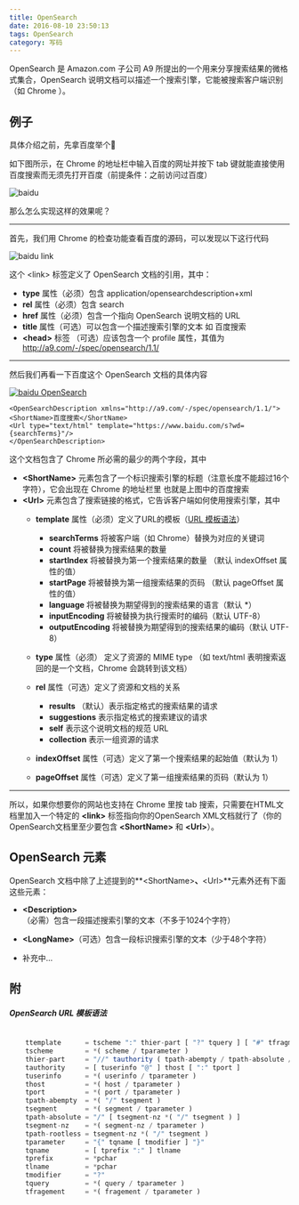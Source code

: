 ```yaml
---
title: OpenSearch
date: 2016-08-10 23:50:13
tags: OpenSearch
category: 写码 
---
```


OpenSearch 是 Amazon.com 子公司 A9 所提出的一个用来分享搜索结果的微格式集合，OpenSearch 说明文档可以描述一个搜索引擎，它能被搜索客户端识别（如 Chrome ）。

<!--more-->
## 例子
具体介绍之前，先拿百度举个🌰 

如下图所示，在 Chrome 的地址栏中输入百度的网址并按下 tab 键就能直接使用百度搜索而无须先打开百度（前提条件：之前访问过百度）

![baidu](http://7xqpu6.com1.z0.glb.clouddn.com/baidu.png)

那么怎么实现这样的效果呢？
***
首先，我们用 Chrome 的检查功能查看百度的源码，可以发现以下这行代码

![baidu link](http://7xqpu6.com1.z0.glb.clouddn.com/baidu-link.png)

这个 &lt;link&gt; 标签定义了 OpenSearch 文档的引用，其中：

* **type** 属性（必须）包含 application/opensearchdescription+xml
* **rel** 属性（必须）包含 search
* **href** 属性（必须）包含一个指向 OpenSearch 说明文档的 URL
* **title** 属性（可选）可以包含一个描述搜索引擎的文本 如 百度搜索
* **&lt;head&gt;** 标签 （可选）应该包含一个 profile 属性，其值为 http://a9.com/-/spec/opensearch/1.1/

***

然后我们再看一下百度这个 OpenSearch 文档的具体内容

[![baidu OpenSearch](http://7xqpu6.com1.z0.glb.clouddn.com/baidu-opensearch.png)](https://www.baidu.com/content-search.xml)

```
<OpenSearchDescription xmlns="http://a9.com/-/spec/opensearch/1.1/">
<ShortName>百度搜索</ShortName>
<Url type="text/html" template="https://www.baidu.com/s?wd={searchTerms}"/>
</OpenSearchDescription>
```
这个文档包含了 Chrome 所必需的最少的两个字段，其中

* **&lt;ShortName>** 元素包含了一个标识搜索引擎的标题（注意长度不能超过16个字符），它会出现在 Chrome 的地址栏里 也就是上图中的百度搜索
* **&lt;Url>** 元素包含了搜索链接的格式，它告诉客户端如何使用搜索引擎，其中
	* **template** 属性（必须）定义了URL的模板（[URL 模板语法](#OpenSearch-URL-模板语法)）
		* **searchTerms** 将被客户端（如 Chrome）替换为对应的关键词
		* **count** 将被替换为搜索结果的数量
		* **startIndex**  将被替换为第一个搜索结果的数量 （默认 indexOffset 属性的值）
		* **startPage**  将被替换为第一组搜索结果的页码 （默认 pageOffset 属性的值）
		* **language** 将被替换为期望得到的搜索结果的语言（默认 \*）
		* **inputEncoding** 将被替换为执行搜索时的编码（默认 UTF-8）
		* **outputEncoding** 将被替换为期望得到的搜索结果的编码（默认 UTF-8）
		
	* **type** 属性（必须） 定义了资源的 MIME type （如 text/html 表明搜索返回的是一个文档，Chrome 会跳转到该文档）
	* **rel** 属性（可选）定义了资源和文档的关系
		* **results** （默认）表示指定格式的搜索结果的请求
		* **suggestions** 表示指定格式的搜索建议的请求
		* **self** 表示这个说明文档的规范 URL
		* **collection** 表示一组资源的请求

	* **indexOffset** 属性（可选）定义了第一个搜索结果的起始值（默认为 1）
	* **pageOffset** 属性（可选）定义了第一组搜索结果的页码（默认为 1）

***

所以，如果你想要你的网站也支持在 Chrome 里按 tab 搜索，只需要在HTML文档里加入一个特定的 **&lt;link>** 标签指向你的OpenSearch XML文档就行了（你的OpenSearch文档里至少要包含 **&lt;ShortName>** 和 **&lt;Url>**）。
	
## OpenSearch 元素
OpenSearch 文档中除了上述提到的**&lt;ShortName>**、**&lt;Url>**元素外还有下面这些元素：

* **&lt;Description>** （必需）包含一段描述搜索引擎的文本（不多于1024个字符）

* **&lt;LongName>**（可选）包含一段标识搜索引擎的文本（少于48个字符）

* 补充中...
	
## 附

##### OpenSearch URL 模板语法

```js

    ttemplate      = tscheme ":" thier-part [ "?" tquery ] [ "#" tfragment ]
    tscheme        = *( scheme / tparameter )
    thier-part     = "//" tauthority ( tpath-abempty / tpath-absolute / tpath-rootless / path-empty )
    tauthority     = [ tuserinfo "@" ] thost [ ":" tport ]
    tuserinfo      = *( userinfo / tparameter )
    thost          = *( host / tparameter )
    tport          = *( port / tparameter )
    tpath-abempty  = *( "/" tsegment )
    tsegment       = *( segment / tparameter )
    tpath-absolute = "/" [ tsegment-nz *( "/" tsegment ) ]
    tsegment-nz    = *( segment-nz / tparameter )
    tpath-rootless = tsegment-nz *( "/" tsegment )
    tparameter     = "{" tqname [ tmodifier ] "}"
    tqname         = [ tprefix ":" ] tlname
    tprefix        = *pchar
    tlname         = *pchar
    tmodifier      = "?"
    tquery         = *( query / tparameter )
    tfragement     = *( fragement / tparameter )
```	 
